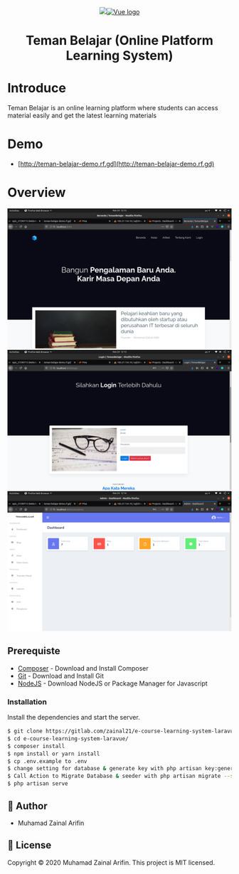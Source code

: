 <p align="center"><a href="https://laravel.com" target="_blank"><img src="https://raw.githubusercontent.com/laravel/art/master/logo-lockup/5%20SVG/2%20CMYK/1%20Full%20Color/laravel-logolockup-cmyk-red.svg" width="400"></a><a href="https://vuejs.org" target="_blank"><img width="100" src="https://vuejs.org/images/logo.png" alt="Vue logo"></a></p>


<h1 align="center">
  Teman Belajar (Online Platform Learning System)
  <br>
</h1>            


# Introduce

Teman Belajar is an online learning platform where students can access material easily and get the latest learning materials

# Demo
- [http://teman-belajar-demo.rf.gd](http://teman-belajar-demo.rf.gd) 

# Overview

![Landing](screenshot/1.png)
![Login](screenshot/2.png)
![Admin](screenshot/3.png)


## Prerequiste

- [Composer](https://getcomposer.org/) - Download and Install Composer
- [Git](https://git-scm.com/) - Download and Install Git
- [NodeJS](https://nodejs.org/en/) - Download NodeJS or Package Manager for Javascript

### Installation

Install the dependencies and start the server.

```sh
$ git clone https://gitlab.com/zainal21/e-course-learning-system-laravue/
$ cd e-course-learning-system-laravue/
$ composer install
$ npm install or yarn install
$ cp .env.example to .env
$ change setting for database & generate key with php artisan key:generate or upload your .sql file to your DBMS
$ Call Action to Migrate Database & seeder with php artisan migrate --seed (skip this if you upload .sql file manually)
$ php artisan serve
```

## 👤 Author

-   Muhamad Zainal Arifin

## 📝 License

Copyright © 2020 Muhamad Zainal Arifin.
This project is MIT licensed.
